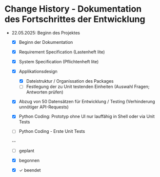 # Change History - Dokumentation des Fortschrittes der Entwicklung

- <time datetime="2025-05-22">22.05.2025: </time>Beginn des Projektes
    - [x] Beginn der Dokumentation 
    - [x] Requirement Specification (Lastenheft lite)
    - [x] System Specification (Pflichtenheft lite)
    - [x] Applikationsdesign
        - [x] Dateistruktur / Organissation des Packages
        - [ ] Festlegung der zu Unit testenden Einheiten (Auswahl Fragen; Antworten prüfen)
    - [x] Abzug von 50 Datensätzen für Entwicklung / Testing (Verhinderung unnötiger API-Requests)
    - [x] Python Coding: Prototyp ohne UI nur lauffähig in Shell oder via Unit Tests
    - [ ] Python Coding - Erste Unit Tests


    -- 

    - [ ] geplant 
    - [x] begonnen  
    - [x] ✓ beendet

